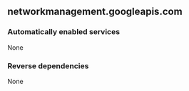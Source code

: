 ## networkmanagement.googleapis.com

### Automatically enabled services

None

### Reverse dependencies

None

